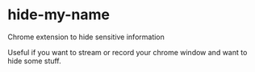 # hide-my-name
Chrome extension to hide sensitive information

Useful if you want to stream or record your chrome window and want to hide some stuff.
